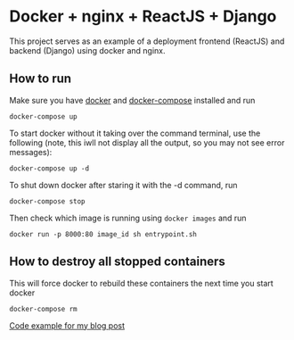 # Docker + nginx + ReactJS + Django

This project serves as an example of a deployment frontend (ReactJS) and backend (Django) using docker and nginx.

## How to run

Make sure you have [docker](https://docs.docker.com/install/) and [docker-compose](https://docs.docker.com/compose/install/) installed and run

```shell
docker-compose up
```

To start docker without it taking over the command terminal, use the following (note, this iwll not display all the output, so you may not see error messages):
```shell
docker-compose up -d
```

To shut down docker after staring it with the -d command, run
```shell
docker-compose stop
```

Then check which image is running using `docker images` and run
```shell
docker run -p 8000:80 image_id sh entrypoint.sh
```

## How to destroy all stopped containers

This will force docker to rebuild these containers the next time you start docker

```shell
docker-compose rm
```

[Code example for my blog post](http://felipelinsmachado.com/connecting-django-reactjs-via-nginx-using-docker-containers/)
